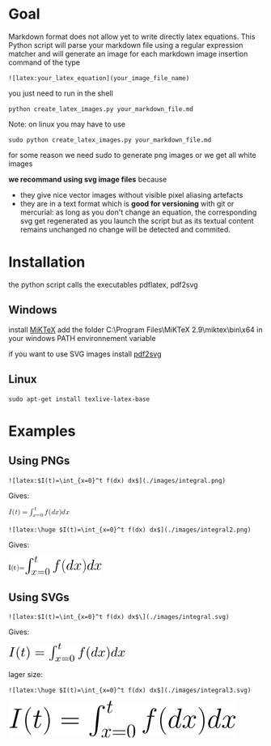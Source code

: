 # Goal

Markdown format does not allow yet to write directly latex equations.
This Python script will parse your markdown file using a regular expression matcher and will generate an image for each markdown image insertion command of the type

	![latex:your_latex_equation](your_image_file_name) 

you just need to run in the shell

	python create_latex_images.py your_markdown_file.md
	
Note: on linux you may have to use

	sudo python create_latex_images.py your_markdown_file.md

for some reason we need sudo to generate png images or we get all white images


**we recommand using svg image files** because

* they give nice vector images without visible pixel aliasing artefacts
* they are in a text format which is **good for versioning** with git or mercurial: as long as you don't change an equation, the corresponding svg get regenerated as you launch the script but as its textual content remains unchanged no change will be detected and commited.
# Installation

the python script calls the executables pdflatex, pdf2svg 
## Windows

install [MiKTeX](https://miktex.org/download)  add the folder C:\Program Files\MiKTeX 2.9\miktex\bin\x64 in your windows PATH environnement variable

if you want to use SVG images install [pdf2svg](https://github.com/jalios/pdf2svg-windows)

## Linux
	
	sudo apt-get install texlive-latex-base

# Examples

## Using PNGs

	![latex:$I(t)=\int_{x=0}^t f(dx) dx$](./images/integral.png) 
	
Gives: 

![latex:$I(t)=\int_{x=0}^t f(dx) dx$](./images/integral.png)

	![latex:\huge $I(t)=\int_{x=0}^t f(dx) dx$](./images/integral2.png) 
	
Gives: 

![latex:I(t)=\huge $\int_{x=0}^t f(dx) dx$](./images/integral2.png)
 

	


## Using SVGs

	![latex:$I(t)=\int_{x=0}^t f(dx) dx$\](./images/integral.svg) 

Gives:

![latex:$I(t)=\int_{x=0}^t f(dx) dx$](./images/integral.svg)

lager size:

	![latex:\huge $I(t)=\int_{x=0}^t f(dx) dx$](./images/integral3.svg)


![latex:\huge $I(t)=\int_{x=0}^t f(dx) dx$](./images/integral3.svg)



	



